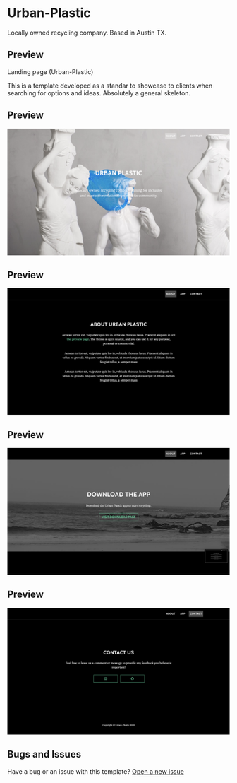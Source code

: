 # Urban-Plastic
Locally owned recycling company. Based in Austin TX.

## Preview
Landing page (Urban-Plastic)

This is a template developed as a standar to showcase to clients when searching for options and ideas. 
Absolutely a general skeleton. 

## Preview
![Shop Homepage Preview](https://github.com/MauMccoy/Urban-Plastic/blob/master/assets/img/urbanPlasticPreview.png)

## Preview
![Shop Homepage Preview](https://github.com/MauMccoy/Urban-Plastic/blob/master/assets/img/urbanPlasticPreview2.png)

## Preview
![Shop Homepage Preview](https://github.com/MauMccoy/Urban-Plastic/blob/master/assets/img/urbanPlasticPreview3.png)

## Preview
![Shop Homepage Preview](https://github.com/MauMccoy/Urban-Plastic/blob/master/assets/img/urbanPlsasticPreview4.png)

## Bugs and Issues

Have a bug or an issue with this template? [Open a new issue](https://github.com/MauMccoy/Small-Business-Template/issues)
